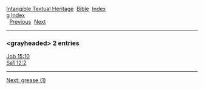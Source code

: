 [Intangible Textual Heritage](../../index)  [Bible](../index) 
[Index](index)   
[g Index](_g_)  
  [Previous](c04913)  [Next](c04915) 

------------------------------------------------------------------------

### &lt;grayheaded&gt; 2 entries

[Job 15:10](../kjv/job015.htm#010)  
[Sa1 12:2](../kjv/sa1012.htm#002)  

------------------------------------------------------------------------

[Next: grease (1)](c04915)
